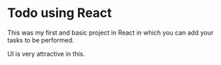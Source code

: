 
# Todo using React 

This was my first and basic project in React in which you can add your tasks to be performed.   

UI is very attractive in this.


     











































 


   
  





 




 





 



 




 














 



















































































